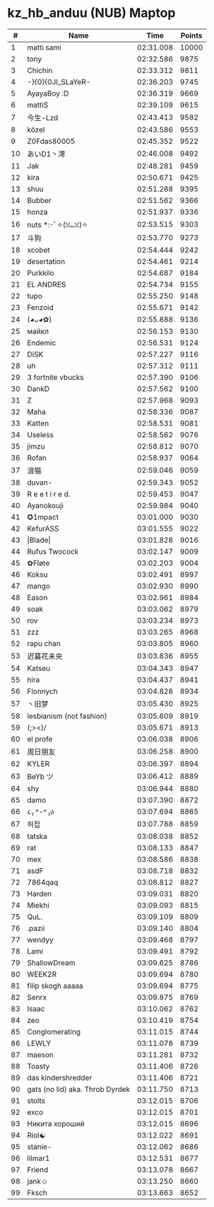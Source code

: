 # kz_hb_anduu (NUB) Maptop

|  # | Name | Time | Points |
|-------------- | -------------- | -------------- | -------------- | 
| 1 | matti sami | 02:31.008 | 10000 | 
| 2 | tony | 02:32.586 | 9875 | 
| 3 | Chichin | 02:33.312 | 9811 | 
| 4 | -}{0}{0JI_SLaYeR- | 02:36.203 | 9745 | 
| 5 | AyayaBoy :D | 02:36.319 | 9669 | 
| 6 | mattiS | 02:39.109 | 9615 | 
| 7 | 今生-Lzd | 02:43.413 | 9582 | 
| 8 | közel | 02:43.586 | 9553 | 
| 9 | Z0Fdas80005 | 02:45.352 | 9522 | 
| 10 | あいD1丶澪 | 02:46.008 | 9492 | 
| 11 | Jak | 02:48.281 | 9459 | 
| 12 | kira | 02:50.671 | 9425 | 
| 13 | shuu | 02:51.288 | 9395 | 
| 14 | Bubber | 02:51.562 | 9366 | 
| 15 | honza | 02:51.937 | 9336 | 
| 16 | nuts *:･ﾟ✧(ꈍᴗꈍ)✧ | 02:53.515 | 9303 | 
| 17 | 斗狗 | 02:53.770 | 9273 | 
| 18 | xcobet | 02:54.444 | 9242 | 
| 19 | desertation | 02:54.461 | 9214 | 
| 20 | Purkkilo | 02:54.687 | 9184 | 
| 21 | EL ANDRES | 02:54.734 | 9155 | 
| 22 | tupo | 02:55.250 | 9148 | 
| 23 | Fenzoid | 02:55.671 | 9142 | 
| 24 | (◕ᴗ◕✿) | 02:55.888 | 9136 | 
| 25 | майкл | 02:56.153 | 9130 | 
| 26 | Endemic | 02:56.531 | 9124 | 
| 27 | DiSK | 02:57.227 | 9116 | 
| 28 | uh | 02:57.312 | 9111 | 
| 29 | 3 fortnite vbucks | 02:57.390 | 9106 | 
| 30 | DankD | 02:57.562 | 9100 | 
| 31 | Z | 02:57.968 | 9093 | 
| 32 | Maha | 02:58.336 | 9087 | 
| 33 | Katten | 02:58.531 | 9081 | 
| 34 | Useless | 02:58.562 | 9076 | 
| 35 | jimzu | 02:58.812 | 9070 | 
| 36 | Rofan | 02:58.937 | 9064 | 
| 37 | 浪猫 | 02:59.046 | 9059 | 
| 38 | duvan- | 02:59.343 | 9052 | 
| 39 | R e e t i r e d. | 02:59.453 | 9047 | 
| 40 | Ayanokouji | 02:59.984 | 9040 | 
| 41 | ✪1mpact | 03:01.000 | 9030 | 
| 42 | KefurASS | 03:01.555 | 9022 | 
| 43 | \|Blade\| | 03:01.828 | 9016 | 
| 44 | Rufus Twocock | 03:02.147 | 9009 | 
| 45 | ✿Fløte | 03:02.203 | 9004 | 
| 46 | Koksu | 03:02.491 | 8997 | 
| 47 | mango | 03:02.930 | 8990 | 
| 48 | Eason | 03:02.961 | 8984 | 
| 49 | soak | 03:03.062 | 8979 | 
| 50 | rov | 03:03.234 | 8973 | 
| 51 | zzz | 03:03.265 | 8968 | 
| 52 | rapu chan | 03:03.805 | 8960 | 
| 53 | 迟暮花未央 | 03:03.836 | 8955 | 
| 54 | Katseu | 03:04.343 | 8947 | 
| 55 | hira | 03:04.437 | 8941 | 
| 56 | Flonnych | 03:04.828 | 8934 | 
| 57 | 丶旧梦 | 03:05.430 | 8925 | 
| 58 | lesbianism (not fashion) | 03:05.609 | 8919 | 
| 59 | (;><)/ | 03:05.671 | 8913 | 
| 60 | el profe | 03:06.038 | 8906 | 
| 61 | 周日朋友 | 03:06.258 | 8900 | 
| 62 | KYLER | 03:06.397 | 8894 | 
| 63 | BeYb ツ | 03:06.412 | 8889 | 
| 64 | shy | 03:06.944 | 8880 | 
| 65 | damo | 03:07.390 | 8872 | 
| 66 | ૮₍ ˃-˂ ₎ა | 03:07.694 | 8865 | 
| 67 | 허접 | 03:07.788 | 8859 | 
| 68 | tatska | 03:08.038 | 8852 | 
| 69 | rat | 03:08.133 | 8847 | 
| 70 | mex | 03:08.586 | 8838 | 
| 71 | asdF | 03:08.718 | 8832 | 
| 72 | 7864qaq | 03:08.812 | 8827 | 
| 73 | Harden | 03:09.031 | 8820 | 
| 74 | Miekhi | 03:09.093 | 8815 | 
| 75 | QuL. | 03:09.109 | 8809 | 
| 76 | .pazii | 03:09.140 | 8804 | 
| 77 | wendyy | 03:09.468 | 8797 | 
| 78 | Lami | 03:09.491 | 8792 | 
| 79 | ShallowDream | 03:09.625 | 8786 | 
| 80 | WEEK2R | 03:09.694 | 8780 | 
| 81 | filip skogh aaaaa | 03:09.694 | 8775 | 
| 82 | Senrx | 03:09.875 | 8769 | 
| 83 | Isaac | 03:10.062 | 8762 | 
| 84 | zeo | 03:10.419 | 8754 | 
| 85 | Conglomerating | 03:11.015 | 8744 | 
| 86 | LEWLY | 03:11.078 | 8739 | 
| 87 | maeson | 03:11.281 | 8732 | 
| 88 | Toasty | 03:11.406 | 8726 | 
| 89 | das kindershredder | 03:11.406 | 8721 | 
| 90 | gats (no lid) aka. Throb Dyrdek | 03:11.750 | 8713 | 
| 91 | stolts | 03:12.015 | 8706 | 
| 92 | exco | 03:12.015 | 8701 | 
| 93 | Никита хороший | 03:12.015 | 8696 | 
| 94 | Riol☯ | 03:12.022 | 8691 | 
| 95 | stanie- | 03:12.062 | 8686 | 
| 96 | lilmar1 | 03:12.531 | 8677 | 
| 97 | Friend | 03:13.078 | 8667 | 
| 98 | jank☺ | 03:13.250 | 8660 | 
| 99 | Fksch | 03:13.663 | 8652 | 

